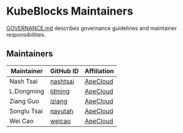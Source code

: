 # KubeBlocks Maintainers

[GOVERNANCE.md](https://github.com/apecloud/kbcli/blob/main/GOVERNANCE.md) describes governance guidelines and
maintainer responsibilities.

## Maintainers

| Maintainer  | GitHub ID                               | Affiliation                              |
|-------------|-----------------------------------------|------------------------------------------|
| Nash Tsai   | [nashtsai](https://github.com/nashtsai) | [ApeCloud](https://github.com/apecloud/) |
| L.Dongming  | [ldming](https://github.com/ldming)     | [ApeCloud](https://github.com/apecloud/) |
| Ziang Guo   | [iziang](https://github.com/iziang)     | [ApeCloud](https://github.com/apecloud/) |
| Songlu Tsai | [nayutah](https://github.com/nayutah)   | [ApeCloud](https://github.com/apecloud/) |
| Wei Cao     | [weicao](https://github.com/weicao)     | [ApeCloud](https://github.com/apecloud/) |

